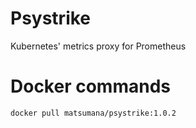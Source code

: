 # Psystrike

Kubernetes' metrics proxy for Prometheus

# Docker commands

```
docker pull matsumana/psystrike:1.0.2
```
